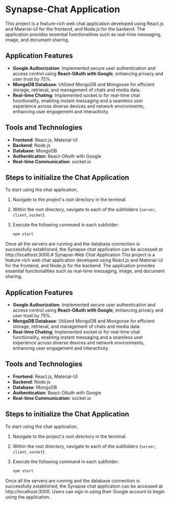 # Synapse-Chat Application
This project is a feature-rich web chat application developed using React.js and Material-UI for the frontend, and Node.js for the backend. The application provides essential functionalities such as real-time messaging, image, and document sharing.
## Application Features
- **Google Authorization**: Implemented secure user authentication and access control using  **React-OAuth with Google**, enhancing privacy and user trust by 75%.
- **MongoDB Database**: Utilized MongoDB and Mongoose for efficient storage, retrieval, and management of chats and media data.
- **Real-time Chating**: Implemented socket.io for real-time chat functionality, enabling instant messaging and a seamless user experience across diverse devices and network environments, enhancing user engagement and interactivity.

## Tools and Technologies

- **Frontend**: React.js, Material-UI
- **Backend**: Node.js
- **Database**: MongoDB
- **Authentication**: React-OAuth with Google
- **Real-time Communication**: socket.io

## Steps to initialize the Chat Application

To start using the chat application, 

1.  Navigate to the project's root directory in the terminal.
2. Within the root directory, navigate to each of the subfolders (`server`, `client`, `socket`).
3. Execute the following command in each subfolder:

    ```bash
    npm start
     ```
Once all the servers are running and the database connection is successfully established, 
the Synapse chat application can be accessed at http://localhost:3000.# Synapse-Web Chat Application
This project is a feature-rich web chat application developed using React.js and Material-UI for the frontend, and Node.js for the backend. The application provides essential functionalities such as real-time messaging, image, and document sharing.
## Application Features
- **Google Authorization**: Implemented secure user authentication and access control using  **React-OAuth with Google**, enhancing privacy and user trust by 75%.
- **MongoDB Database**: Utilized MongoDB and Mongoose for efficient storage, retrieval, and management of chats and media data.
- **Real-time Chating**: Implemented socket.io for real-time chat functionality, enabling instant messaging and a seamless user experience across diverse devices and network environments, enhancing user engagement and interactivity.

## Tools and Technologies

- **Frontend**: React.js, Material-UI
- **Backend**: Node.js
- **Database**: MongoDB
- **Authentication**: React-OAuth with Google
- **Real-time Communication**: socket.io

## Steps to initialize the Chat Application

To start using the chat application, 

1.  Navigate to the project's root directory in the terminal.
2. Within the root directory, navigate to each of the subfolders (`server`, `client`, `socket`).
3. Execute the following command in each subfolder:

    ```bash
    npm start
     ```
Once all the servers are running and the database connection is successfully established, 
the Synapse chat application can be accessed at http://localhost:3000. Users can sign in using their Google account to begin using the application.


